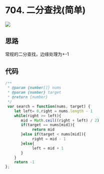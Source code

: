 # 704. 二分查找(简单)
![](https://tva1.sinaimg.cn/large/e6c9d24ely1h3esrywo97j20zg0lyq4v.jpg)

## 思路
常规的二分查找，边缘处理为+-1

## 代码
```javascript
/**
 * @param {number[]} nums
 * @param {number} target
 * @return {number}
 */
 var search = function(nums, target) {
    let left= 0,right = nums.length - 1
    while(right >= left){
       mid = Math.ceil((right + left) / 2)
       if(target == nums[mid]){
            return mid
       }else if(target < nums[mid]){
            right = mid - 1
       }else{
            left = mid + 1
       }
    }
    return -1
};

```